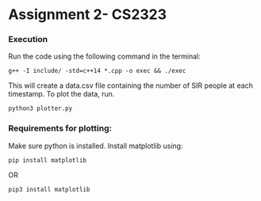 # Assignment 2- CS2323

### Execution

Run the code using the following command in the terminal:

```
g++ -I include/ -std=c++14 *.cpp -o exec && ./exec
```

This will create a data.csv file containing the number of SIR people at each timestamp.
To plot the data, run.

```
python3 plotter.py
```

### Requirements for plotting:

Make sure python is installed.
Install matplotlib using:

```
pip install matplotlib
```

OR

```
pip3 install matplotlib
```
